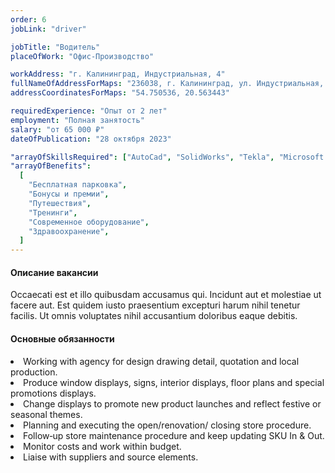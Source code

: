 ```yaml
---
order: 6
jobLink: "driver"

jobTitle: "Водитель"
placeOfWork: "Офис-Производство"

workAddress: "г. Калининград, Индустриальная, 4"
fullNameOfAddressForMaps: "236038, г. Калининград, ул. Индустриальная, 4"
addressCoordinatesForMaps: "54.750536, 20.563443"

requiredExperience: "Опыт от 2 лет"
employment: "Полная занятость"
salary: "от 65 000 ₽"
dateOfPublication: "28 октября 2023"

"arrayOfSkillsRequired": ["AutoCad", "SolidWorks", "Tekla", "Microsoft Office"]
"arrayOfBenefits":
  [
    "Бесплатная парковка",
    "Бонусы и премии",
    "Путешествия",
    "Тренинги",
    "Современное оборудование",
    "Здравоохранение",
  ]
---
```


#### Описание вакансии

Occaecati est et illo quibusdam accusamus qui. Incidunt aut et molestiae ut facere aut. Est quidem iusto praesentium excepturi harum nihil tenetur facilis. Ut omnis voluptates nihil accusantium doloribus eaque debitis.

#### Основные обязанности

<li>Working with agency for design drawing detail, quotation and local production.</li>
<li>Produce window displays, signs, interior displays, floor plans and special promotions displays.</li>
<li>Change displays to promote new product launches and reflect festive or seasonal themes.</li>
<li>Planning and executing the open/renovation/ closing store procedure.</li>
<li>Follow‐up store maintenance procedure and keep updating SKU In & Out.</li>
<li>Monitor costs and work within budget.</li>
<li>Liaise with suppliers and source elements.</li>
